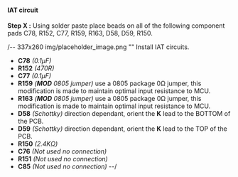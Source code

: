 #### IAT circuit ####
**Step X :**
Using solder paste place beads on all of the following component pads C78, R152, C77, R159, R163, D58, D59, R150. 

/-- 337x260 img/placeholder_image.png "" Install IAT circuits. 

- **C78**	*(0.1µF)*
- **R152**	*(470R)*
- **C77**	*(0.1µF)*
- **R159**	*(**MOD** 0805 jumper)* use a 0805 package 0&ohm; jumper, this modification is made to maintain optimal input resistance to MCU.
- **R163**	*(**MOD** 0805 jumper)* use a 0805 package 0&ohm; jumper, this modification is made to maintain optimal input resistance to MCU.
- **D58**	*(Schottky)* direction dependant, orient the **K** lead to the BOTTOM of the PCB. 
- **D59**	*(Schottky)* direction dependant, orient the **K** lead to the TOP of the PCB.
- **R150**	*(2.4K&ohm;)*
- **C76**	*(Not used no connection)*
- **R151**	*(Not used no connection)*
- **C85**	*(Not used no connection)*
--/

